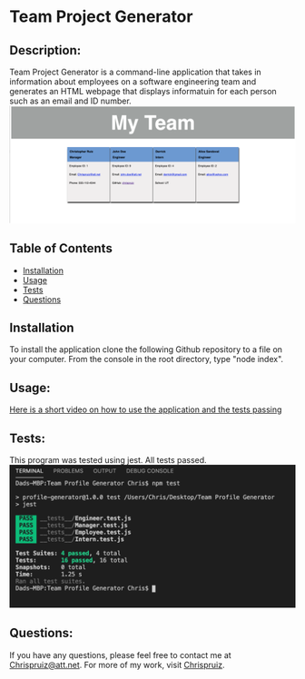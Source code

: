 # Team Project Generator
  
  ## Description: 
  Team Project Generator is a command-line application that takes in information about employees on a software engineering team and generates an HTML webpage that displays informatuin for each person such as an email and ID number.
  ![Screenshot main page](src/Main.png)
  ## Table of Contents
  * [Installation](#installation) 
  * [Usage](#usage)
  * [Tests](#tests)
  * [Questions](#questions)
  ## Installation
  To install the application clone the following Github repository to a file on your computer. From the console in the root directory, type "node index". 
  ## Usage:
  [Here is a short video on how to use the application and the tests passing](https://drive.google.com/file/d/1ccbRNUQd1VO6tSMZr5pBEiKLUi8_JkhI/view)
  ## Tests:
  This program was tested using jest. All tests passed.
  ![Screenshot showing all tests passing based on output from Jest](src/test.png)
  ## Questions:
  If you have any questions, please feel free to contact me at Chrispruiz@att.net. For more of my work, visit [Chrispruiz](https://github.com/Chrispruiz).
